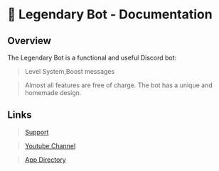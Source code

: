 # 🤖 Legendary Bot - Documentation



## Overview

The Legendary Bot is a functional and useful Discord bot:

> Level System,Boost messages

> Almost all features are free of charge.
> The bot has a unique and homemade design.

## Links

> [Support](https://discord.gg/BQumAujuvk)

> [Youtube Channel](https://www.youtube.com/@legendarysocial)

> [App Directory](https://discord.com/application-directory/1042779235703590913)
